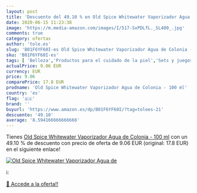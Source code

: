 ```yaml
---
layout: post
title: 'Descuento del 49.10 % en Old Spice Whitewater Vaporizador Agua de'
date: 2020-06-15 11:23:38
image: 'https://m.media-amazon.com/images/I/517-SxPDLfL._SL400_.jpg'
comments: true
category: ofertas
author: 'tole.es'
slug: 'B01F6YF60I-es Old Spice Whitewater Vaporizador Agua de Colonia - 100 ml'
sku: 'B01F6YF60I-es'
tags: [ 'Belleza','Productos para el cuidado de la piel','Sets y juegos para el cuidado de la piel','agua','colonia','de', ]
actualPrice: 9.06 EUR
currency: EUR
price: 9.06
comparePrice: 17.8 EUR
prodname: 'Old Spice Whitewater Vaporizador Agua de Colonia - 100 ml'
country: 'es'
flag: '🇪🇸'
brand: ''
buyurl: 'https://www.amazon.es/dp/B01F6YF60I/?tag=tolees-21'
descuento: '49.10'
average: '8.594166666666666'
---
```


Tienes [Old Spice Whitewater Vaporizador Agua de Colonia - 100 ml](https://www.amazon.es/dp/B01F6YF60I/?tag=tolees-21) con un 49.10 % de descuento con precio de oferta de 9.06 EUR (original: 17.8 EUR) en el siguiente enlace!

[![Old Spice Whitewater Vaporizador Agua de](https://m.media-amazon.com/images/I/517-SxPDLfL._SL400_.jpg)](https://www.amazon.es/dp/B01F6YF60I/?tag=tolees-21)

ℹ️:


[🛒 Accede a la oferta!!](https://www.amazon.es/dp/B01F6YF60I/?tag=tolees-21)
